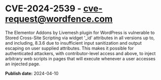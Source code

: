 # CVE-2024-2539 - cve-request@wordfence.com

The Elementor Addons by Livemesh plugin for WordPress is vulnerable to Stored Cross-Site Scripting via widget '_id' attributes in all versions up to, and including, 8.3.6 due to insufficient input sanitization and output escaping on user supplied attributes. This makes it possible for authenticated attackers, with contributor-level access and above, to inject arbitrary web scripts in pages that will execute whenever a user accesses an injected page.

**Publish date:** 2024-04-10
